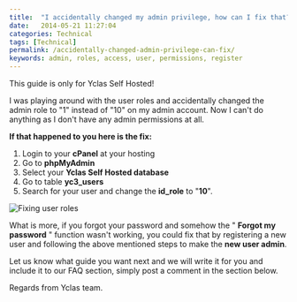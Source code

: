```yaml
---
title:  "I accidentally changed my admin privilege, how can I fix that?"
date:   2014-05-21 11:27:04
categories: Technical
tags: [Technical]
permalink: /accidentally-changed-admin-privilege-can-fix/
keywords: admin, roles, access, user, permissions, register
---
```

<div class="alert alert-warning">
<strong><i class="glyphicon glyphicon-warning-sign"></i> </strong> This guide is only for Yclas Self Hosted!
</div>

I was playing around with the user roles and accidentally changed the admin role to "1" instead of "10" on my admin account. Now I can't do anything as I don't have any admin permissions at all.

**If that happened to you here is the fix:** 

1. Login to your **cPanel** at your hosting 
2. Go to **phpMyAdmin** 
3. Select your **Yclas Self Hosted database** 
4. Go to table **yc3_users** 
5. Search for your user and change the **id_role** to "**10**". 

![Fixing user roles](//open-classifieds.com/wp-content/uploads/2014/05/Fixing-user-roles.png)

What is more, if you forgot your password and somehow the " **Forgot my password** " function wasn't working, you could fix that by registering a new user and following the above mentioned steps to make the **new user admin**.

Let us know what guide you want next and we will write it for you and include it to our FAQ section, simply post a comment in the section below.

Regards from Yclas team.

